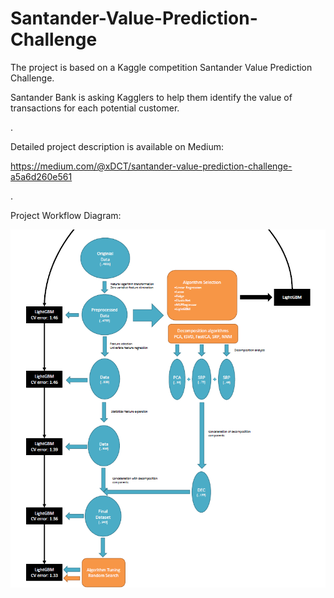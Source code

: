 # Santander-Value-Prediction-Challenge

The project is based on a Kaggle competition Santander Value Prediction Challenge.

Santander Bank is asking Kagglers to help them identify the value of transactions for each potential customer.

.

Detailed project description is available on Medium:

https://medium.com/@xDCT/santander-value-prediction-challenge-a5a6d260e561

.

Project Workflow Diagram:

![Workflow](Workflow.png)

